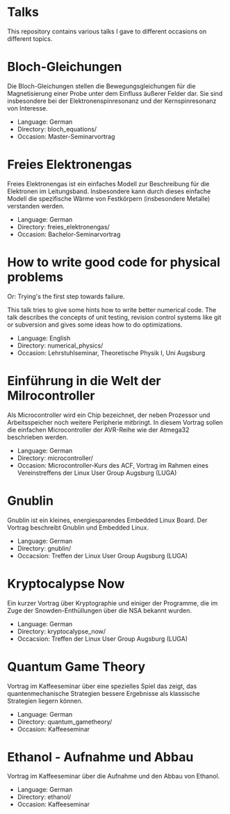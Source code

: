 Talks
=====

This repository contains various talks I gave to different occasions on
different topics.

Bloch-Gleichungen
=================

Die Bloch-Gleichungen stellen die Bewegungsgleichungen für die Magnetisierung
einer Probe unter dem Einfluss äußerer Felder dar. Sie sind insbesondere bei
der Elektronenspinresonanz und der Kernspinresonanz von Interesse.

 * Language: German
 * Directory: bloch_equations/
 * Occasion: Master-Seminarvortrag

Freies Elektronengas
====================

Freies Elektronengas ist ein einfaches Modell zur Beschreibung für die
Elektronen im Leitungsband.  Insbesondere kann durch dieses einfache Modell die
spezifische Wärme von Festkörpern (insbesondere Metalle) verstanden werden.

 * Language: German
 * Directory: freies_elektronengas/
 * Occasion: Bachelor-Seminarvortrag


How to write good code for physical problems
============================================

Or: Trying's the first step towards failure.

This talk tries to give some hints how to write better numerical code. The talk
describes the concepts of unit testing, revision control systems like git or
subversion and gives some ideas how to do optimizations.

 * Language: English
 * Directory: numerical_physics/
 * Occasion: Lehrstuhlseminar, Theoretische Physik I, Uni Augsburg


Einführung in die Welt der Milrocontroller
==========================================

Als Microcontroller wird ein Chip bezeichnet, der neben Prozessor und
Arbeitsspeicher noch weitere Peripherie mitbringt. In diesem Vortrag sollen die
einfachen Microcontroller der AVR-Reihe wie der Atmega32 beschrieben werden.

 * Language: German
 * Directory: microcontroller/
 * Occasion: Microcontroller-Kurs des ACF, Vortrag im Rahmen eines
   Vereinstreffens der Linux User Group Augsburg (LUGA)


Gnublin
=======

Gnublin ist ein kleines, energiesparendes Embedded Linux Board. Der Vortrag
beschreibt Gnublin und Embedded Linux.

 * Language: German
 * Directory: gnublin/
 * Occacsion: Treffen der Linux User Group Augsburg (LUGA)


Kryptocalypse Now
=================

Ein kurzer Vortrag über Kryptographie und einiger der Programme, die im Zuge
der Snowden-Enthüllungen über die NSA bekannt wurden.

 * Language: German
 * Directory: kryptocalypse_now/
 * Occacsion: Treffen der Linux User Group Augsburg (LUGA)


Quantum Game Theory
===================

Vortrag im Kaffeeseminar über eine spezielles Spiel das zeigt, das
quantenmechanische Strategien bessere Ergebnisse als klassische Strategien
liegern können.

 * Language: German
 * Directory: quantum_gametheory/
 * Occasion: Kaffeeseminar


Ethanol - Aufnahme und Abbau
============================

Vortrag im Kaffeeseminar über die Aufnahme und den Abbau von Ethanol.

 * Language: German
 * Directory: ethanol/
 * Occasion: Kaffeeseminar
